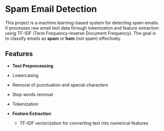 # Spam Email Detection

This project is a machine learning-based system for detecting spam emails. It processes raw email text data through tokenization and feature extraction using TF-IDF (Term Frequency–Inverse Document Frequency). The goal is to classify emails as **spam** or **ham** (not spam) effectively.

## Features

-  **Text Preprocessing**
  - Lowercasing
  - Removal of punctuation and special characters
  - Stop words removal
  - Tokenization

- **Feature Extraction**
  - TF-IDF vectorization for converting text into numerical features
